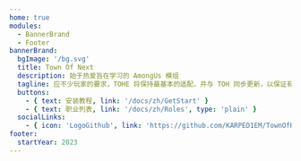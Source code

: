 ```yaml
---
home: true
modules:
  - BannerBrand
  - Footer
bannerBrand:
  bgImage: '/bg.svg'
  title: Town Of Next
  description: 始于热爱旨在学习的 AmongUs 模组
  tagline: 应不少玩家的要求，TOHE 将保持最基本的适配，并与 TOH 同步更新，以保证有需要的玩家仍然可以正常玩。 顺带一提，TOHE 已更名为 TONX
  buttons:
    - { text: 安装教程, link: '/docs/zh/GetStart' }
    - { text: 职业列表, link: '/docs/zh/Roles', type: 'plain' }
  socialLinks:
    - { icon: 'LogoGithub', link: 'https://github.com/KARPED1EM/TownOfHostEdited' }
footer:
  startYear: 2023
---
```

